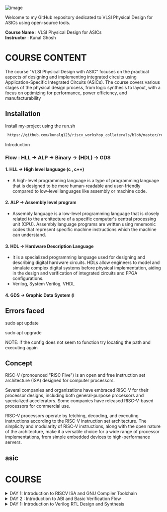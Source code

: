 ![image](https://github.com/VardhanSuroshi/pes_asic_class/assets/132068498/33403244-c9dd-4aef-a022-da52e2eef51c)

Welcome to my GitHub repository dedicated to VLSI Physical Design for ASICs using open-source tools.

**Course Name** : VLSI Physical Design for ASICs  
**Instructor** : Kunal Ghosh 


# COURSE CONTENT



The course "VLSI Physical Design with ASIC" focuses on the practical aspects of designing and implementing integrated circuits using Application-Specific Integrated Circuits (ASICs). The course covers various stages of the physical design process, from logic synthesis to layout, with a focus on optimizing for performance, power efficiency, and manufacturability


## Installation

Install my-project using the run.sh 


```bash
 https://github.com/kunalg123/riscv_workshop_collaterals/blob/master/run.sh#L13
```

 Introduction
### Flow : HLL -> ALP -> Binary -> (HDL) -> GDS
#### 1. HLL -> High level language (c , c++) 
- A high-level programming language is a type of programming language that is designed to be more human-readable and user-friendly compared to low-level languages like assembly or machine code.

#### 2. ALP -> Assembly level program
- Assembly language is a low-level programming language that is closely related to the architecture of a specific computer's central processing unit (CPU). Assembly language programs are written using mnemonic codes that represent specific machine instructions which the machine can understand.

#### 3. HDL -> Hardware Description Language
- It is a specialized programming language used for designing and describing digital hardware circuits. HDLs allow engineers to model and simulate complex digital systems before physical implementation, aiding in the design and verification of integrated circuits and FPGA configurations.
- Verilog, System Verilog, VHDL

#### 4. GDS -> Graphic Data System (l

## Errors faced
sudo apt update

sudo apt upgrade

NOTE: if the config does not seem to function try locating the path and executing again

## Concept  
RISC-V (pronounced "RISC Five") is an open and free instruction set architecture (ISA) designed for computer processors.

Several companies and organizations have embraced RISC-V for their processor designs, including both general-purpose processors and specialized accelerators. Some companies have released RISC-V-based processors for commercial use.

RISC-V processors operate by fetching, decoding, and executing instructions according to the RISC-V instruction set architecture. The simplicity and modularity of RISC-V instructions, along with the open nature of the architecture, make it a versatile choice for a wide range of processor implementations, from simple embedded devices to high-performance servers.

## asic

# COURSE 
<details>
<summary>DAY 1: Introduction to RISCV ISA and GNU Compiler Toolchain</summary>
<br>

## Introduction to Risc-v Basic Keywords
- **Instruction Set Architecture(ISA)**
  - An Instruction Set Architecture (ISA) refers to the set of instructions that a computer's central processing unit (CPU) can understand and execute. It defines the interface between software and hardware, specifying the operations that a CPU can perform, the data types it can manipulate, and the memory addressing modes it supports.

- **Risc-V ISA**
  - Risc-V ISA is an open-source ISA that has simpler and fixed length instructions that allows us to create custom processors for specific needs without being tied to proprietary architectures
 
- **Tools Used for the flow**
  - As we are aware of the flow, we will be using Risc-v ISA ALP and the RTL used will be picorv32a (We will be using rv64i during initial stages)

# Goal : Any High level Program that is written should be able to get executed in our CHIP

### List of well-known extensions present in Risc-V ISA

``` rv32i``` ``` rv64i``` ```rv32imc``` ```rv64imc``` ```rv32imafdc``` ```rv64imafdc``` ```rv32imcb``` ```rv64imcb``` ```rv32imc_sv32``` ```rv64gcv```

### Extensions and their Applications

- **I (Integer)** :The I set includes the base integer instruction set for RISC-V. It provides fundamental integer arithmetic and logical operations, data movement, and control flow instructions.
  - ADD, SUB, AND, OR, XOR, ADDI, SLTI, JAL, BEQ, LW

- **M (Multiply and Divide)** : The M set adds integer multiplication and division instructions to the base integer set. These instructions are particularly useful for arithmetic-heavy computations.
  - MUL, MULH, DIV, REM
  
- **A (Atomic)** : The A set introduces atomic memory access instructions. These instructions enable multiple operations on memory locations to be performed atomically, ensuring that other processors or threads cannot observe intermediate states.
  - LR (Load-Reserved), SC (Store-Conditional), AMO (Atomic Memory Operation)
  
- **F (Single-Precision Floating-Point)**: The F set adds single-precision floating-point instructions. These instructions enable arithmetic operations on 32-bit floating-point numbers.
  - FADD.S, FSUB.S, FMUL.S, FDIV.S, FCVT.W.S, FCVT.S.W

- **D (Double-Precision Floating-Point)** : The D set includes double-precision floating-point instructions. These instructions allow arithmetic operations on 64-bit floating-point numbers.
  - FADD.D, FSUB.D, FMUL.D, FDIV.D, FCVT.W.D, FCVT.D.W

- **C (Compressed)** : The C set introduces a compressed instruction format that reduces the size of code. Compressed instructions maintain the same functionality as their non-compressed counterparts but use shorter encodings.
  - C.ADDI4SPN, C.LWSP, C.ADDI, C.SW, C.JALR, C.BEQZ

- **G (Atomic and Lock-Free Operations)** : The G set, also known as the "GAS Set," is an alternative to the A set. It focuses on providing atomic and lock-free instructions to simplify hardware implementation.
  - LRV (Load-Reserved Variant), SCV (Store-Conditional Variant), AMO (Atomic Memory Operation Variants)

- **V (Vector)** :The V set adds vector instructions to the ISA, enabling Single Instruction, Multiple Data (SIMD) operations. These instructions allow efficient parallel processing of data elements in vectors.
  - VADD, VMUL, VFMADD, VLW, VSW

- **S (Supervisor)** : The S set, often used in privileged modes, includes instructions for managing and interacting with the supervisor-level operations of the system, such as handling exceptions and interrupts.
  - ECALL, EBREAK, SRET, MRET, WFI

- **B (Bit Manipulation)** : The B set introduces instructions for bit manipulation operations, allowing efficient manipulation of individual bits in registers and memory.
  - ANDI, ORI, XORI, SLLI, SRLI, SRAI

## 1. Create a simple C program That calculates sum from 1 to N -> sum_1_to_N.c

_____Compile it using C compiler_____
```
gcc sum_1_to_N.c -o 1_to_N.o![lab_sum_num_from_1_to_100](https://github.com/rohithgopakumar/pes_asic_class/assets/131611312/8e800ff1-24dd-4930-95e9-53f92bd31abd)

./1_to_N.o
```

-o allows you to name your output file

![lab_sum_num_from_1_to_100](https://github.com/rohithgopakumar/pes_asic_class/assets/131611312/072365ec-265a-400e-bc65-f32be04a9f37)




_____compile using riscv compiler and view the output_____
```
riscv64-unknown-elf-gcc -O1 -mabi=lp64 -march=rv64i -o 1_to_N.o sum_1_to_N.c
spike pk 1_to_N.o
```
![sum_1_to_n_lab](https://github.com/rohithgopakumar/pes_asic_class/assets/131611312/6dfaa541-fba5-4a51-9978-1c9932e99007)


- ```-O<number>``` : level of optimisation required
- ```-mabi``` : specifies the ABI (Application Binary Interface) to be used during code generation according to the requirements
- ```-march``` : specifies target architecture

_______We can check the different options available for all these fields using the commands_______ 
go to the directory where riscv64-unkonwn-elf is present
- -O1 : ``` riscv64-unkonwn-elf --help=optimizer```
- -mabi : ```riscv64-unknown-elf-gcc --target-help```
- -march : ```riscv64-unknown-elf-gcc --target-help```

_____To view the disassembled ALP code_____
```
riscv64-unknown-elf-objdump -d 1_to_N.o
```






## Integer number Representation (n-bit)

- Range of Unsigned numbers : [0, (2^n)-1 ]
- ![unsigned_lab](https://github.com/rohithgopakumar/pes_asic_class/assets/131611312/2aa9e4b2-c160-47f3-8667-a0cc5092d685)
* Range of signed numbes : Positive : [0 , 2^(n-1)-1]
                         Negative : [-1 to 2^(n-1)]
  ![signed](https://github.com/rohithgopakumar/pes_asic_class/assets/131611312/d2940e07-5d9a-4aa6-a9d6-1d1ce63b59b9)
  



</details>
<details>
<summary>DAY 2 : Introduction to ABI and Basic Verification Flow </summary>
<br>

## BASICS :

Instructions that act on signed or unsigned integers are called Base Integer Instructions
There are 47 Base Integer Instructions present in RISC-V ISA

### Types of Instruction based on encoding format

1. **R-Type (Register-Type):**
   - These instructions operate on registers and have a fixed format for their operands.
   - Examples: ADD, SUB, AND, OR, XOR, SLL, SRL, SRA, SLT, SLTU

2. **I-Type (Immediate-Type):**
   - These instructions have an immediate operand and one register operand.
   - Examples: ADDI, SLTI, SLTIU, XORI, ORI, ANDI, SLLI, SRLI, SRAI, LB, LH, LW, LBU, LHU, JALR

3. **S-Type (Store-Type):**
   - These instructions are used for storing values from registers to memory.
   - Examples: SB, SH, SW

4. **B-Type (Branch-Type):**
   - These instructions perform conditional branching based on comparisons.
   - Examples: BEQ, BNE, BLT, BGE, BLTU, BGEU

5. **U-Type (Upper Immediate-Type):**
   - These instructions have a larger immediate field for encoding larger constants.
   - Examples: LUI, AUIPC

6. **J-Type (Jump-Type):**
   - These instructions are used for unconditional jumps and function calls.
   - Examples: JAL



1. **Opcode [7] :** The opcode is a field within a machine language instruction that indicates the operation to be performed by the instruction. It defines the type of operation, such as arithmetic, logic, memory access, or control flow. Opcodes are used by the CPU to determine how to execute the instruction.

2. **rd (Destination Register) [5]:** The "rd" field represents the destination register in an assembly language instruction. It indicates the register where the result of the operation will be stored. After executing the instruction, the computed value will be placed in this register.

3. **rs1 (Source Register 1) [5]:** The "rs1" field represents the first source register in an assembly language instruction. It indicates the register that holds the value used in the operation. For instructions that involve two operands, "rs1" typically corresponds to the first operand.

4. **rs2 (Source Register 2) [5]:** The "rs2" field represents the second source register in an assembly language instruction. It indicates the register that holds the value used in the operation. For instructions that involve three operands, "rs2" typically corresponds to the second operand.

5. **func7 and func3 (Function Fields)[7] [3]:** These fields further refine the operation specified by the opcode. The "func7" field is used to distinguish different variations of instructions within the same opcode category. The "func3" field is used to specify a more specific operation within the opcode category. Together, these fields allow for a finer level of instruction differentiation.

6. **imm (Immediate Value):** The "imm" field represents an immediate value that is part of the instruction. Immediate values are constants that are embedded within the instruction itself. They can be used for various purposes, such as specifying offsets, constants, or small data values directly within the instruction.


#### ABI : Application Binary Interface

The instructions generated by compiler using a target ISA can be accessed by OS and User directly
- The parts of ISA accessible to User : User ISA
- The parts of ISA accessible to OS : system ISA
The access is done using Sysytem calls with the help of ABI

==> If we want to access hardware resources of processor, it has to be done via registers using ABI(names)

### ABI Names : 
- ABI names for registers serve as a standardized way to designate the purpose and usage of specific registers within a software ecosystem. These names play a critical role in maintaining compatibility, optimizing code generation, and facilitating communication between different software components.


![1to9_custom](https://github.com/rohithgopakumar/pes_asic_class/assets/131611312/dc5f88bc-5cba-4a68-97f6-5f908edf614c)


![lab2](https://github.com/rohithgopakumar/pes_asic_class/assets/131611312/fef9dc71-cea0-49a3-9e5c-2407c1eb73fc)

# Labwork using ABI Function Calls
## Algorithm for C Program using ASM
- Incorporating assembly language code into a C program can be done using inline assembly or by linking separate assem    ers from memory

To store 64 bits of data from mem to reg, we use 8*8bit stores ie., m[0],m[1]......m[7].

    RISC-V uses Little Endian format to store the data ie., Least significant Byte is stored in m[0]

DAY 1: Ibly files with your C code.
- When you call an assembly function from your C code, the C calling convention is followed, including pushing arguments onto the stack or passing them in registers as required.
- The program executes the assembly function, following the assembly instructions you've provided.

![image](https://github.com/RohithNagesh/pes_asic_class/assets/103078929/1d76b7ef-cac9-4331-9190-31af36525e0c)

## Review ASM Function Calls
- You write your C code in one file and your assembly code in a separate file.
- In the assembly file, you declare assembly functions with appropriate signatures that match the calling conventions of your platform.


#### Data can be stored in register by 2 methods
1. Directly store in registers
2. Store into registers from memory


To store 64 bits of data from mem to reg, we use 8*8bit stores ie., m[0],m[1]......m[7]. 

- ___RISC-V uses Little Endian format to store the data ie., Least significant Byte is stored in m[0]___










## RTL design using Verilog with SKY130 Technology 

# COURSE 

</details>
<details>
<summary>DAY 1: Introduction to Verilog RTL Design and Synthesis </summary>
<br>





 
Welcome to Day 1 of the Verilog RTL Design and Synthesis guide! On this day, we'll cover the basics of Verilog and get you started on your journey in digital design.

## Table of Contents

- [What is Verilog?](#what-is-verilog)
- [Key Concepts](#key-concepts)

## What is Verilog?

Verilog is a hardware description language used for designing digital systems at various levels of abstraction. It allows engineers to describe the behavior and structure of digital circuits, making it an essential tool in the field of digital design.

## Key Concepts

- **Modules:** In Verilog, designs are organized into modules, which represent functional blocks of a circuit.

- **Signals:** Signals are used to model inputs, outputs, and internal connections in a module.

- **Registers:** Verilog designs often involve flip-flops and registers, which store and manipulate data.

- **Combination and Sequential Logic:** Verilog supports both combinational logic (where outputs depend only on current inputs) and sequential logic (where outputs depend on current inputs and previous state).



<details>
<summary><strong>part 2: Design Flow and Simulation</strong></summary>

Welcome to Day 2 of the Verilog RTL Design and Synthesis guide! Today, we'll delve into the design flow and simulation processes involved in creating robust digital designs using Verilog.

## Table of Contents

- [Design Flow](#design-flow)
- [Writing RTL Code](#writing-rtl-code)
- [Simulation](#simulation)

## Design Flow

1. **RTL Design:** Write the RTL code that describes the desired functionality of your circuit.

2. **Functional Simulation:** Simulate your RTL code using tools like ModelSim or VCS to verify correct behavior.

3. **Synthesis:** Convert RTL code into gate-level representation using synthesis tools like Synopsys Design Compiler.

4. **Gate-Level Simulation:** Simulate the gate-level netlist to ensure functional equivalence with RTL simulation.

5. **Optimization:** Optimize the gate-level design for area, power, and timing using tools like PrimeTime.

## Writing RTL Code

- Use an HDL like Verilog to describe the desired behavior of your circuit.
- Create reusable modules for different parts of your design.
- Utilize combinational and sequential constructs to achieve specific logic functionality.

## Simulation

- **Functional Simulation:** Verify that your RTL code behaves as expected using testbenches and simulators.
- **Waveform Viewing:** Analyze signal behavior using waveform viewers during simulation.

</details>

<!-- Include Day 3, Day 4, and so on... -->

<details>
<summary><strong>Resources</strong></summary>

Here are some resources to further your understanding of Verilog RTL design and synthesis:

- Books: "Digital Design and Computer Architecture" by David Harris and Sarah Harris
- Online Tutorials: Verilog tutorials on websites like [ASIC World](http://www.asic-world.com/), [Verilog Tutorial](https://www.verilog-tutorial.info/), and [EDA Playground](https://www.edaplayground.com/)

</details>



